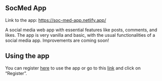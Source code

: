 ## SocMed App

Link to the app: https://soc-med-app.netlify.app/

A social media web app with essential features like posts, comments, and likes. The app is very vanilla and basic, with the usual functionalities of a social media app. Improvements are coming soon!

## Using the app

You can register [here](https://remarkable-shortbread-cb5af0.netlify.app/register) to use the app or go to this [link](https://remarkable-shortbread-cb5af0.netlify.app/login) and click on “Register”.

